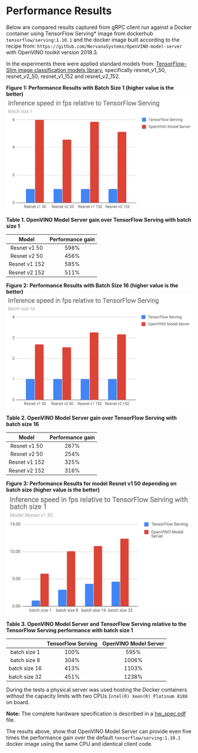 # Performance Results

Below are compared results captured from gRPC client run against a Docker container using TensorFlow Serving* image
from dockerhub `tensorflow/serving:1.10.1` and the docker image built according to the recipe from: 
`https://github.com/NervanaSystems/OpenVINO-model-server` with OpenVINO toolkit version 2018.3. 

In the experiments there were applied standard models from:
 [TensorFlow-Slim image classification models library](https://github.com/tensorflow/models/tree/master/research/slim), 
specifically resnet_v1_50, resnet_v2_50, resnet_v1_152 and resnet_v2_152.


**Figure 1: Performance Results with Batch Size 1 (higher value is the better)**
![performance chart](performance_chart1.png)


**Table 1. OpenVINO Model Server gain over TensorFlow Serving with batch size 1**

| Model | Performance gain |
|  :---: |  :---: |
| Resnet v1 50 | 598% |
| Resnet v2 50 | 456% |
| Resnet v1 152 | 585% |
| Resnet v2 152 | 511% |

**Figure 2: Performance Results with Batch Size 16 (higher value is the better)**
![performance chart](performance_chart2.png)

**Table 2. OpenVINO Model Server gain over TensorFlow Serving with batch size 16**

| Model | Performance gain |
|  :---: |  :---: |
| Resnet v1 50 | 267% |
| Resnet v2 50 | 254% |
| Resnet v1 152 | 325% |
| Resnet v2 152 | 316% |

**Figure 3: Performance Results for model Resnet v1 50 depending on batch size (higher value is the better)**
![performance chart](performance_chart3.png)

**Table 3. OpenVINO Model Server and TensorFlow Serving relative to the TensorFlow Serving performance with batch size 1**

|  | TensorFlow Serving | OpenVINO Model Server |
|  :---: |  :---: | :---: |
| batch size 1 | 100% | 595% |
| batch size 8 | 304% | 1006% |
| batch size 16 | 413% | 1103% |
| batch size 32 | 451% | 1238% |

During the tests a physical server was used hosting the Docker containers without the capacity limits with two CPUs
 `Intel(R) Xeon(R) Platinum 8180` on board.

**Note:** The complete hardware specification is described in a [hw_spec.pdf](hw_spec.pdf) file.

The results above, show that OpenVINO Model Server can provide even five times the performance gain over the default 
`tensorflow/serving:1.10.1` docker image using the same CPU and identical client code.
